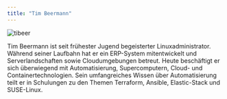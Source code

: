```yaml
---
title: "Tim Beermann"
---
```


![tibeer](img/tim-beermann.png)

Tim Beermann ist seit frühester Jugend begeisterter Linuxadministrator. Während seiner Laufbahn hat er ein ERP-System mitentwickelt und Serverlandschaften sowie Cloudumgebungen betreut. Heute beschäftigt er sich überwiegend mit Automatisierung, Supercomputern, Cloud- und Containertechnologien. Sein umfangreiches Wissen über Automatisierung teilt er in Schulungen zu den Themen Terraform, Ansible, Elastic-Stack und SUSE-Linux.

